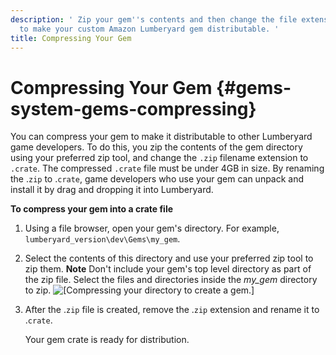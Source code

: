 ```yaml
---
description: ' Zip your gem''s contents and then change the file extension to .crate
  to make your custom Amazon Lumberyard gem distributable. '
title: Compressing Your Gem
---
```

# Compressing Your Gem {#gems-system-gems-compressing}

You can compress your gem to make it distributable to other Lumberyard game developers\. To do this, you zip the contents of the gem directory using your preferred zip tool, and change the `.zip` filename extension to `.crate`\. The compressed `.crate` file must be under 4GB in size\. By renaming the \.`zip` to \.`crate`, game developers who use your gem can unpack and install it by drag and dropping it into Lumberyard\.

**To compress your gem into a crate file**

1. Using a file browser, open your gem's directory\. For example, `lumberyard_version\dev\Gems\my_gem`\.

1. Select the contents of this directory and use your preferred zip tool to zip them\.
**Note**
Don't include your gem's top level directory as part of the zip file\. Select the files and directories inside the *my\_gem* directory to zip\.
![\[Compressing your directory to create a gem.\]](/images/userguide/gems-system-gems-creating.png)

1. After the \.`zip` file is created, remove the \.`zip` extension and rename it to \.`crate`\.

   Your gem crate is ready for distribution\.